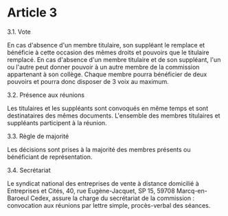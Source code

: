 # Article 3

3.1. Vote

En cas d'absence d'un membre titulaire, son suppléant le remplace et bénéficie à cette occasion des mêmes droits et pouvoirs que le titulaire remplacé. En cas d'absence d'un membre titulaire et de son suppléant, l'un ou l'autre peut donner pouvoir à un autre membre de la commission appartenant à son collège. Chaque membre pourra bénéficier de deux pouvoirs et pourra donc disposer de 3 voix au maximum.

3.2. Présence aux réunions

Les titulaires et les suppléants sont convoqués en même temps et sont destinataires des mêmes documents. L'ensemble des membres titulaires et suppléants participent à la réunion.

3.3. Règle de majorité

Les décisions sont prises à la majorité des membres présents ou bénéficiant de représentation.

3.4. Secrétariat

Le syndicat national des entreprises de vente à distance domicilié à Entreprises et Cités, 40, rue Eugène-Jacquet, SP 15, 59708 Marcq-en-Baroeul Cedex, assure la charge du secrétariat de la commission : convocation aux réunions par lettre simple, procès-verbal des séances.

